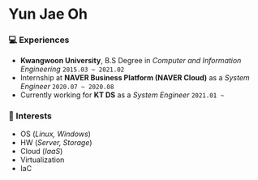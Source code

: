 

# Yun Jae Oh
### :computer: Experiences 
- **Kwangwoon University**, B.S Degree in *Computer and Information Engineering* ```2015.03 ~ 2021.02```
- Internship at **NAVER Business Platform (NAVER Cloud)** as a *System Engineer* ```2020.07 ~ 2020.08```
- Currently working for **KT DS** as a *System Engineer* ```2021.01 ~ ```

### :book: Interests
- OS (*Linux, Windows*)
- HW (*Server, Storage*)
- Cloud (*IaaS*)
- Virtualization
- IaC
